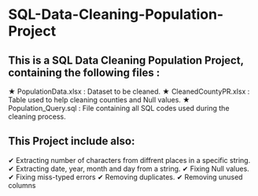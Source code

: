 # SQL-Data-Cleaning-Population-Project
## This is a SQL Data Cleaning Population Project, containing the following files :
 ★ PopulationData.xlsx : Dataset to be cleaned.
 ★ CleanedCountyPR.xlsx : Table used to help cleaning counties and Null values.
 ★ Population_Query.sql : File containing all SQL codes used during the cleaning process.

## This Project include also:
 ✔ Extracting number of characters from diffrent places in a specific string.
 ✔ Extracting date, year, month and day from a string.
 ✔ Fixing Null values.
 ✔ Fixing miss-typed errors
 ✔ Removing duplicates.
 ✔ Removing unused columns
